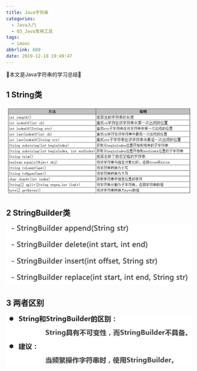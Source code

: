 ```yaml
---
title: Java字符串
categories:
  - Java入门
  - 03_Java常用工具
tags:
  - imooc
abbrlink: 689
date: 2019-12-18 19:49:47
---
```


:star2:本文是Java字符串的学习总结:star2:

<!-- more -->

## 1 String类

![图片](/images/013_03_01.png)

## 2 StringBuilder类

![图片](/images/013_03_02.png)

## 3 两者区别

![图片](/images/013_03_03.png)
